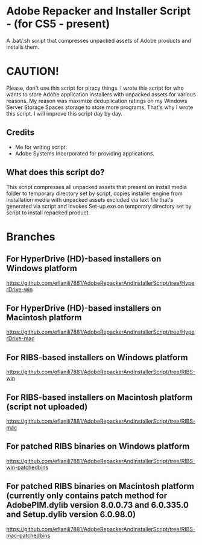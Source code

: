 # Adobe Repacker and Installer Script - (for CS5 - present)
A .bat/.sh script that compresses unpacked assets of Adobe products and installs them.

# CAUTION!
Please, don't use this script for piracy things. I wrote this script for who wants to store Adobe application installers with unpacked assets for various reasons. My reason was maximize deduplication ratings on my Windows Server Storage Spaces storage to store more programs. That's why I wrote this script. I will improve this script day by day.

## Credits
- Me for writing script.
- Adobe Systems Incorporated for providing applications.

## What does this script do?
This script compresses all unpacked assets that present on install media folder to temporary directory set by script, copies installer engine from installation media with unpacked assets excluded via text file that's generated via script and invokes Set-up.exe on temporary directory set by script to install repacked product.

# Branches
## For HyperDrive (HD)-based installers on Windows platform
https://github.com/eflanili7881/AdobeRepackerAndInstallerScript/tree/HyperDrive-win
## For HyperDrive (HD)-based installers on Macintosh platform
https://github.com/eflanili7881/AdobeRepackerAndInstallerScript/tree/HyperDrive-mac
## For RIBS-based installers on Windows platform
https://github.com/eflanili7881/AdobeRepackerAndInstallerScript/tree/RIBS-win
## For RIBS-based installers on Macintosh platform (script not uploaded)
https://github.com/eflanili7881/AdobeRepackerAndInstallerScript/tree/RIBS-mac
## For patched RIBS binaries on Windows platform
https://github.com/eflanili7881/AdobeRepackerAndInstallerScript/tree/RIBS-win-patchedbins
## For patched RIBS binaries on Macintosh platform (currently only contains patch method for AdobePIM.dylib version 8.0.0.73 and 6.0.335.0 and Setup.dylib version 6.0.98.0)
https://github.com/eflanili7881/AdobeRepackerAndInstallerScript/tree/RIBS-mac-patchedbins

